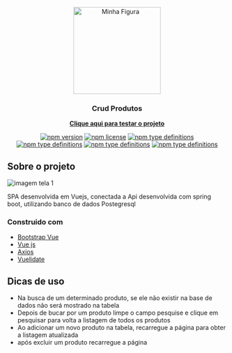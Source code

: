 <p align="center">
  <img src="https://upload.wikimedia.org/wikipedia/commons/9/95/Vue.js_Logo_2.svg"  width="200px" alt="Minha Figura">
</p>


<h3 align="center">Crud Produtos</h3>
<p align="center">
  <a href="https://app-crud-nine.vercel.app/"><strong>Clique aqui para testar o projeto</strong></a>
</p>
<div align="center">

  [![npm version](https://img.shields.io/badge/Java-ED8B00?style=for-the-badge&logo=java&logoColor=white)]()
  [![npm license](https://img.shields.io/badge/PostgreSQL-316192?style=for-the-badge&logo=postgresql&logoColor=white)]()
  [![npm type definitions](https://img.shields.io/badge/Spring-6DB33F?style=for-the-badge&logo=spring&logoColor=white)]()
  [![npm type definitions](https://img.shields.io/badge/Heroku-430098?style=for-the-badge&logo=heroku&logoColor=white)]()
  [![npm type definitions](https://img.shields.io/badge/JavaScript-F7DF1E?style=for-the-badge&logo=javascript&logoColor=black)]()
  [![npm type definitions](https://img.shields.io/badge/Vue.js-35495E?style=for-the-badge&logo=vuedotjs&logoColor=4FC08D)]()
  
</div>

## Sobre o projeto

![imagem tela 1](https://i.imgur.com/qR99CF6.png)

SPA desenvolvida em Vuejs, conectada a Api desenvolvida com spring boot, utilizando banco de dados Postegresql

### Construido com

* [Bootstrap Vue](https://bootstrap-vue.org/)
* [Vue js](https://vuejs.org/)
* [Axios](https://axios-http.com/docs/intro)
* [Vuelidate](https://vuelidate.js.org/)

## Dicas de uso

* Na busca de um determinado produto, se ele não existir na base de dados não será mostrado na tabela
* Depois de bucar por um produto limpe o campo pesquise e clique em pesquisar para volta a listagem de todos os produtos
* Ao adicionar um novo produto na tabela, recarregue a página para obter a listagem atualizada
* após excluir um produto recarregue a página
